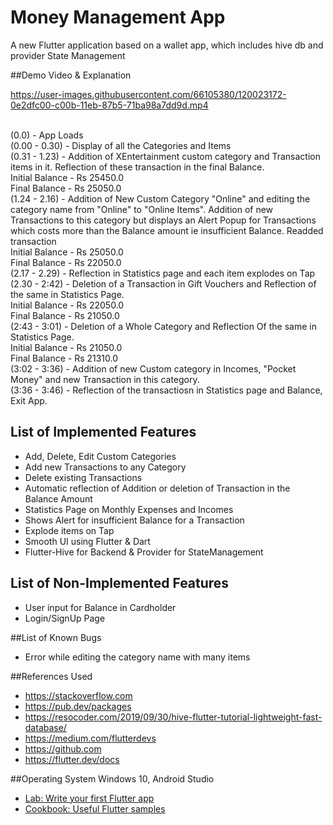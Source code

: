 # Money Management App

A new Flutter application based on a wallet app, which includes hive db and provider State Management

##Demo Video & Explanation

https://user-images.githubusercontent.com/66105380/120023172-0e2dfc00-c00b-11eb-87b5-71ba98a7dd9d.mp4


<br>
(0.0) - App Loads <br>
(0.00 - 0.30) - Display of all the Categories and Items  <br>
(0.31 - 1.23) - Addition of XEntertainment custom category and Transaction items in it. Reflection of these transaction in the final Balance.  <br>
                Initial Balance - Rs 25450.0  <br>
                Final Balance - Rs 25050.0  <br>
(1.24 - 2.16) - Addition of New Custom Category "Online" and editing the category name from "Online" to "Online Items". Addition of new Transactions to this category but displays an Alert Popup for Transactions which costs more than the Balance amount ie insufficient Balance. Readded transaction  <br>
                Initial Balance - Rs 25050.0 <br>
                Final Balance - Rs 22050.0 <br>
(2.17 - 2.29) - Reflection in Statistics page and each item explodes on Tap <br>
(2.30 - 2:42) - Deletion of a Transaction in Gift Vouchers and Reflection of the same in Statistics Page. <br>
                Initial Balance - Rs 22050.0 <br>
                Final Balance - Rs 21050.0 <br>
(2:43 - 3:01) - Deletion of a Whole Category and Reflection Of the same in Statistics Page. <br>
                Initial Balance - Rs 21050.0 <br>
                Final Balance - Rs 21310.0 <br>
(3:02 - 3:36) - Addition of new Custom category in Incomes, "Pocket Money" and new Transaction in this category. <br>
(3:36 - 3:46) - Reflection of the transactiosn in Statistics page and Balance, Exit App. <br>
                

## List of Implemented Features
- Add, Delete, Edit Custom Categories
- Add new Transactions to any Category
- Delete existing Transactions
- Automatic reflection of Addition or deletion of Transaction in the Balance Amount
- Statistics Page on Monthly Expenses and Incomes
- Shows Alert for insufficient Balance for a Transaction
- Explode items on Tap
- Smooth UI using Flutter & Dart
- Flutter-Hive for Backend & Provider for StateManagement

## List of Non-Implemented Features
- User input for Balance in Cardholder
- Login/SignUp Page

##List of Known Bugs
- Error while editing the category name with many items

##References Used
- https://stackoverflow.com
- https://pub.dev/packages
- https://resocoder.com/2019/09/30/hive-flutter-tutorial-lightweight-fast-database/
- https://medium.com/flutterdevs
- https://github.com
- https://flutter.dev/docs

##Operating System
Windows 10, Android Studio


- [Lab: Write your first Flutter app](https://flutter.dev/docs/get-started/codelab)
- [Cookbook: Useful Flutter samples](https://flutter.dev/docs/cookbook)

